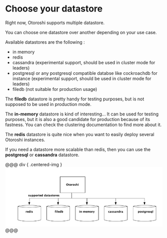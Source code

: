 # Choose your datastore

Right now, Otoroshi supports multiple datastore.

You can choose one datastore over another depending on your use case.

Available datastores are the following :

* in memory
* redis
* cassandra (experimental support, should be used in cluster mode for leaders)
* postgresql or any postgresql compatible databse like cockroachdb for instance (experimental support, should be used in cluster mode for leaders)
* filedb (not suitable for production usage)

The **filedb** datastore is pretty handy for testing purposes, but is not supposed to be used in production mode.

The **in-memory** datastore is kind of interesting... It can be used for testing purposes, but it is also a good candidate for production because of its fastness. You can check the clustering documentation to find more about it.

The **redis** datastore is quite nice when you want to easily deploy several Otoroshi instances.

If you need a datastore more scalable than redis, then you can use the **postgresql** or **cassandra** datastore.

@@@ div { .centered-img }
<img src="../img/datastores.png" />
@@@
